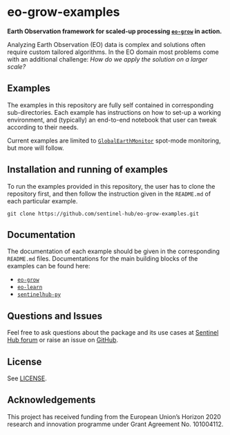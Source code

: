 # eo-grow-examples

**Earth Observation framework for scaled-up processing [`eo-grow`](https://github.com/sentinel-hub/eo-grow) in action.**

Analyzing Earth Observation (EO) data is complex and solutions often require custom tailored algorithms. In the EO domain most problems come with an additional challenge: *How do we apply the solution on a larger scale?*

## Examples

The examples in this repository are fully self contained in corresponding sub-directories. Each example has instructions on how to set-up a working environment, and (typically) an end-to-end notebook that user can tweak according to their needs.

Current examples are limited to [`GlobalEarthMonitor`](./GEM/README.md) spot-mode monitoring, but more will follow.


## Installation and running of examples

To run the examples provided in this repository, the user has to clone the repository first, and then follow the instruction given in the `README.md` of each particular example.

```
git clone https://github.com/sentinel-hub/eo-grow-examples.git
```

## Documentation

The documentation of each example should be given in the corresponding `README.md` files. Documentations for the main building blocks of the examples can be found here:
 * [`eo-grow`](https://eo-grow.readthedocs.io/en/latest/)
 * [`eo-learn`](https://eo-learn.readthedocs.io/en/latest/)
 * [`sentinelhub-py`](https://sentinelhub-py.readthedocs.io/en/latest/)


## Questions and Issues

Feel free to ask questions about the package and its use cases at [Sentinel Hub forum](https://forum.sentinel-hub.com/) or raise an issue on [GitHub](https://github.com/sentinel-hub/eo-grow-examples/issues).


## License

See [LICENSE](https://github.com/sentinel-hub/eo-grow-examples/blob/main/LICENSE).

## Acknowledgements

This project has received funding from the European Union’s Horizon 2020 research and innovation programme under Grant Agreement No. 101004112.
